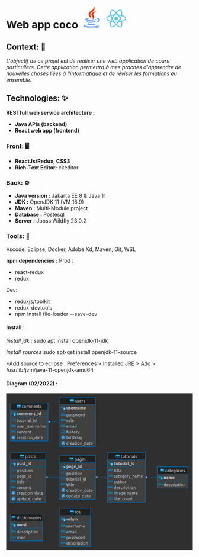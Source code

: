 # Web app coco <img src="./design/images/java.svg" width="60"> <img src="./design/images/react.svg" width="60"> 


## Context: 🔦
*L'objectif de ce projet est de réaliser une web application de cours particuliers. Cette application permettra à mes proches d'apprendre de nouvelles choses liées à l'informatique et de réviser les formations eu ensemble.*


## Technologies: ✨

**RESTfull web service architecture :**
- **Java APIs (backend)**
- **React web app (frontend)**


### Front: 🖥️ 
* **ReactJs/Redux, CSS3**
* **Rich-Text Editor:** ckeditor 
 
 
### Back: ⚙️
* **Java version :** Jakarta EE 8 & Java 11
* **JDK :** OpenJDK 11 (VM 18.9)
* **Maven :** Multi-Module project
* **Database :** Postesql
* **Server :** Jboss Wildfly 23.0.2
 

### Tools: 🧰 
Vscode, Eclipse, Docker, Adobe Xd, Maven, Git, WSL



**npm dependencies :**
Prod : 
* react-redux
* redux

Dev: 
* reduxjs/toolkit
* redux-devtools
* npm install file-loader --save-dev


#### Install :
*Install jdk :*
sudo apt install openjdk-11-jdk

*Install sources*
sudo apt-get install openjdk-11-source

*Add source to eclipse :
Preferences > Installed JRE > Add > /usr/lib/jvm/java-11-openjdk-amd64

#### Diagram (02/2022) : 
![alt text](./documents/images/diagram)

